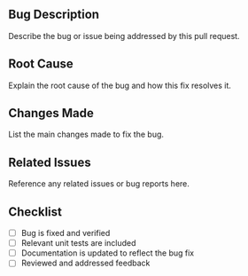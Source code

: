 ## Bug Description
Describe the bug or issue being addressed by this pull request.

## Root Cause
Explain the root cause of the bug and how this fix resolves it.

## Changes Made
List the main changes made to fix the bug.

## Related Issues
Reference any related issues or bug reports here.

## Checklist
- [ ] Bug is fixed and verified
- [ ] Relevant unit tests are included
- [ ] Documentation is updated to reflect the bug fix
- [ ] Reviewed and addressed feedback
